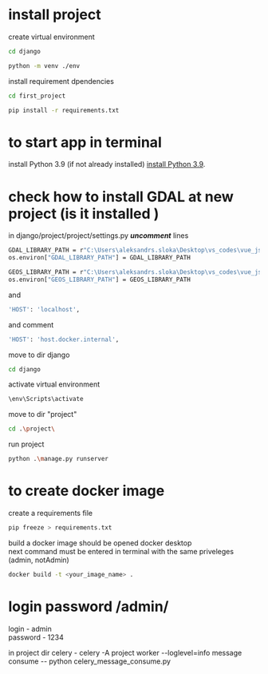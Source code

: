 # install project
 create virtual environment
```sh
cd django

python -m venv ./env
```
 install requirement dpendencies

```sh
cd first_project  

pip install -r requirements.txt
```

<!-- ------------------------------------ -->

# to start app in terminal

install Python 3.9 (if not already installed) [install Python 3.9](https://www.python.org/downloads/release/python-3910/).

# check how to install GDAL at new project (is it installed ) 

in django/project/project/settings.py __*uncomment*__ lines

```sh
GDAL_LIBRARY_PATH = r"C:\Users\aleksandrs.sloka\Desktop\vs_codes\vue_js\django\env\Lib\site-packages\osgeo\gdal303.dll"
os.environ["GDAL_LIBRARY_PATH"] = GDAL_LIBRARY_PATH

GEOS_LIBRARY_PATH = r"C:\Users\aleksandrs.sloka\Desktop\vs_codes\vue_js\django\env\Lib\site-packages\osgeo\geos_c.dll"
os.environ["GEOS_LIBRARY_PATH"] = GEOS_LIBRARY_PATH
```
and
```sh
'HOST': 'localhost',
```
and comment
```sh
'HOST': 'host.docker.internal',
```

move to dir django
```sh
cd django
```

 activate virtual environment
```sh
\env\Scripts\activate
```

 move to dir "project"
```sh
cd .\project\
```

 run project
```sh
python .\manage.py runserver
```
<!-- ------------------------------------ -->

# to create docker image

 create a requirements file
```sh
pip freeze > requirements.txt 
```
 build a docker image
should be opened docker desktop<br />
next command must be entered in terminal with the same priveleges (admin, notAdmin)
```sh
docker build -t <your_image_name> .
```

# login password /admin/
login - admin   
password - 1234










in project dir
celery - celery -A project worker --loglevel=info
message consume --  python celery_message_consume.py